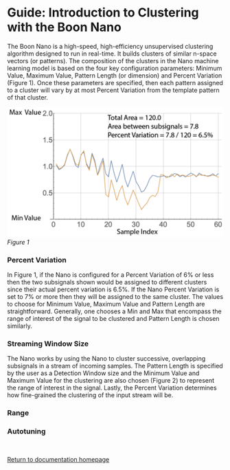 # Guide: Introduction to Clustering with the Boon Nano

The Boon Nano is a high-speed, high-efficiency unsupervised clustering algorithm designed to run in real-time. It builds clusters of similar n-space vectors (or patterns). The composition of the clusters in the Nano machine learning model is based on the four key configuration parameters: Minimum Value, Maximum Value, Pattern Length (or dimension) and Percent Variation (Figure 1). Once these parameters are specified, then each pattern assigned to a cluster will vary by at most Percent Variation from the template pattern of that cluster.

![Figure 1](./images/Figure1.png)  
*Figure 1*

### Percent Variation
In Figure 1, if the Nano is configured for a Percent Variation of 6% or less then the two subsignals shown would be assigned to different clusters since their actual percent variation is 6.5%. If the Nano Percent Variation is set to 7% or more then they will be assigned to the same cluster. The values to choose for Minimum Value, Maximum Value and Pattern Length are straightforward. Generally, one chooses a Min and Max that encompass the range of interest of the signal to be clustered and Pattern Length is chosen similarly.  

### Streaming Window Size
The Nano works by using the Nano to cluster successive, overlapping subsignals in a stream of incoming samples. The Pattern Length is specified by the user as a Detection Window size and the Minimum Value and Maximum Value for the clustering are also chosen (Figure 2) to represent the range of interest in the signal. Lastly, the Percent Variation determines how fine-grained the clustering of the input stream will be.

### Range

### Autotuning


<br/>

[Return to documentation homepage](../UI-docs.md)
